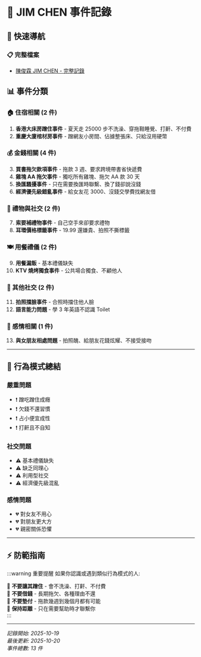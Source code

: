 # 📂 JIM CHEN 事件記錄

## 🎯 快速導航

### 📋 完整檔案
- [陳俊霖 JIM CHEN - 完整記錄](./📦%20收集箱/陳俊霖%20JIM%20CHEN.md)

## 📊 事件分類

### 🏠 住宿相關 (2 件)
1. **香港大床房蹭住事件** - 夏天走 25000 步不洗澡、穿拖鞋睡覺、打鼾、不付費
2. **重慶大廈棺材房事件** - 蹭網友小房間、佔據整張床、只給沒用硬幣

### 💰 金錢相關 (4 件)
3. **買書拖欠款項事件** - 拖款 3 週、要求跨境帶書省快遞費
4. **雞塊 AA 拖欠事件** - 獨吃所有雞塊、拖欠 AA 款 30 天
5. **換匯騷擾事件** - 只在需要換匯時聯繫、換了錢卻說沒錢
6. **經濟優先級錯亂事件** - 給女友花 3000、沒錢交學費找網友借

### 🎁 禮物與社交 (2 件)
7. **索要補禮物事件** - 自己空手來卻要求禮物
8. **耳環價格標籤事件** - 19.99 還嫌貴、拍照不撕標籤

### 🍽️ 用餐禮儀 (2 件)
9. **用餐漏飯** - 基本禮儀缺失
10. **KTV 燒烤獨食事件** - 公共場合獨食、不顧他人

### 📸 其他社交 (2 件)
11. **拍照擋臉事件** - 合照時擋住他人臉
12. **語言能力問題** - 學 3 年英語不認識 Toilet

### 💑 感情相關 (1 件)
13. **與女朋友相處問題** - 拍照醜、給朋友花錢炫耀、不接受接吻

---

## 🚨 行為模式總結

### 嚴重問題
- ❗ 蹭吃蹭住成癮
- ❗ 欠錢不還習慣
- ❗ 占小便宜成性
- ❗ 打鼾且不自知

### 社交問題
- ⚠️ 基本禮儀缺失
- ⚠️ 缺乏同理心
- ⚠️ 利用型社交
- ⚠️ 經濟優先級混亂

### 感情問題
- 💔 對女友不用心
- 💔 對朋友更大方
- 💔 親密關係恐懼

---

## ⚡ 防範指南

:::warning 重要提醒
如果你認識或遇到類似行為模式的人:

🚫 **不要讓其蹭住** - 會不洗澡、打鼾、不付費  
🚫 **不要借錢** - 長期拖欠、各種理由不還  
🚫 **不要墊付** - 拖款幾週到幾個月都有可能  
🚫 **保持距離** - 只在需要幫助時才聯繫你  
:::

---

*記錄開始: 2025-10-19*  
*最後更新: 2025-10-20*  
*事件總數: 13 件*
